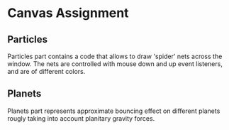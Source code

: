# Canvas Assignment

## Particles

Particles part contains a code that allows to draw 'spider' nets across the window. The nets are controlled with mouse down and up event listeners, and are of different colors.

## Planets

Planets part represents approximate bouncing effect on different planets rougly taking into account planitary gravity forces.
